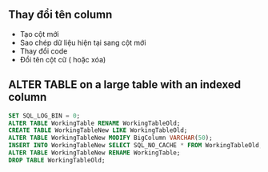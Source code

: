## Thay đổi tên column

- Tạo cột mới 
- Sao chép dữ liệu hiện tại sang cột mới
- Thay đổi code
- Đổi tên cột cữ ( hoặc xóa)

## ALTER TABLE on a large table with an indexed column

```sql
SET SQL_LOG_BIN = 0;
ALTER TABLE WorkingTable RENAME WorkingTableOld;
CREATE TABLE WorkingTableNew LIKE WorkingTableOld;
ALTER TABLE WorkingTableNew MODIFY BigColumn VARCHAR(50);
INSERT INTO WorkingTableNew SELECT SQL_NO_CACHE * FROM WorkingTableOld;
ALTER TABLE WorkingTableNew RENAME WorkingTable;
DROP TABLE WorkingTableOld;
```
